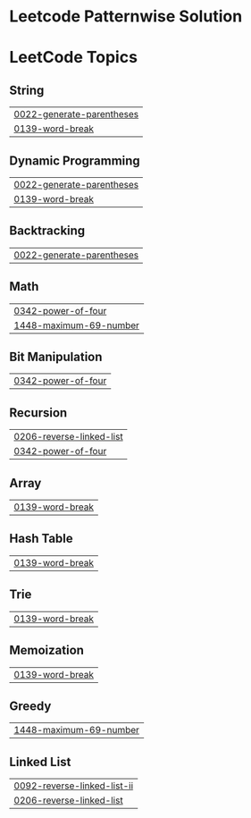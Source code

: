 # Leetcode Patternwise Solution

<!---LeetCode Topics Start-->
# LeetCode Topics
## String
|  |
| ------- |
| [0022-generate-parentheses](https://github.com/NikhilSharma-30/Leetcode-Solution/tree/master/0022-generate-parentheses) |
| [0139-word-break](https://github.com/NikhilSharma-30/Leetcode-Solution/tree/master/0139-word-break) |
## Dynamic Programming
|  |
| ------- |
| [0022-generate-parentheses](https://github.com/NikhilSharma-30/Leetcode-Solution/tree/master/0022-generate-parentheses) |
| [0139-word-break](https://github.com/NikhilSharma-30/Leetcode-Solution/tree/master/0139-word-break) |
## Backtracking
|  |
| ------- |
| [0022-generate-parentheses](https://github.com/NikhilSharma-30/Leetcode-Solution/tree/master/0022-generate-parentheses) |
## Math
|  |
| ------- |
| [0342-power-of-four](https://github.com/NikhilSharma-30/Leetcode-Solution/tree/master/0342-power-of-four) |
| [1448-maximum-69-number](https://github.com/NikhilSharma-30/Leetcode-Solution/tree/master/1448-maximum-69-number) |
## Bit Manipulation
|  |
| ------- |
| [0342-power-of-four](https://github.com/NikhilSharma-30/Leetcode-Solution/tree/master/0342-power-of-four) |
## Recursion
|  |
| ------- |
| [0206-reverse-linked-list](https://github.com/NikhilSharma-30/Leetcode-Solution/tree/master/0206-reverse-linked-list) |
| [0342-power-of-four](https://github.com/NikhilSharma-30/Leetcode-Solution/tree/master/0342-power-of-four) |
## Array
|  |
| ------- |
| [0139-word-break](https://github.com/NikhilSharma-30/Leetcode-Solution/tree/master/0139-word-break) |
## Hash Table
|  |
| ------- |
| [0139-word-break](https://github.com/NikhilSharma-30/Leetcode-Solution/tree/master/0139-word-break) |
## Trie
|  |
| ------- |
| [0139-word-break](https://github.com/NikhilSharma-30/Leetcode-Solution/tree/master/0139-word-break) |
## Memoization
|  |
| ------- |
| [0139-word-break](https://github.com/NikhilSharma-30/Leetcode-Solution/tree/master/0139-word-break) |
## Greedy
|  |
| ------- |
| [1448-maximum-69-number](https://github.com/NikhilSharma-30/Leetcode-Solution/tree/master/1448-maximum-69-number) |
## Linked List
|  |
| ------- |
| [0092-reverse-linked-list-ii](https://github.com/NikhilSharma-30/Leetcode-Solution/tree/master/0092-reverse-linked-list-ii) |
| [0206-reverse-linked-list](https://github.com/NikhilSharma-30/Leetcode-Solution/tree/master/0206-reverse-linked-list) |
<!---LeetCode Topics End-->